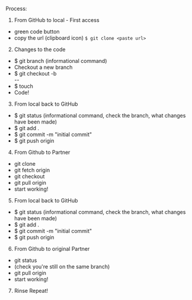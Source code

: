 Process:
1. From GitHub to local - First access
  - green code button
  - copy the url (clipboard icon)
  `$ git clone <paste url>`

2. Changes to the code
  - $ git branch (informational command)
  - Checkout a new branch
  - $ git checkout -b <section>-<initial1>-<initial2>
  - $ touch <file-name>
  - Code!


3. From local back to GitHub
  - $ git status (informational command, check the branch, what changes have been made)
  - $ git add .
  - $ git commit -m "initial commit"
  - $ git push origin <branch-name>

4. From Github to Partner
  - git clone <repo-name>
  - git fetch origin <branch-name>
  - git checkout <branch-name>
  - git pull origin <branch-name>
  - start working!

5. From local back to GitHub
  - $ git status (informational command, check the branch, what changes have been made)
  - $ git add .
  - $ git commit -m "initial commit"
  - $ git push origin <branch-name>

6. From Github to original Partner
  - git status
  - (check you're still on the same branch)
  - git pull origin <branch-name>
  - start working!

7. Rinse Repeat!


